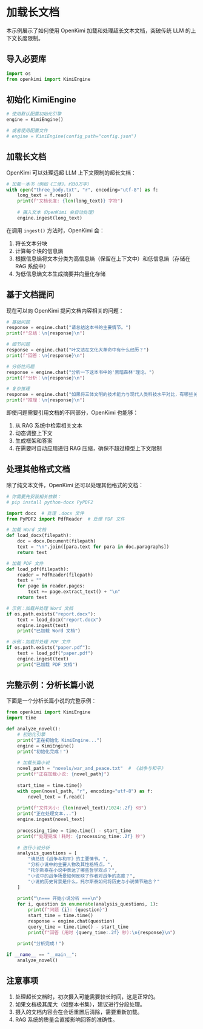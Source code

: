 # 加载长文档

本示例展示了如何使用 OpenKimi 加载和处理超长文本文档，突破传统 LLM 的上下文长度限制。

## 导入必要库

```python
import os
from openkimi import KimiEngine
```

## 初始化 KimiEngine

```python
# 使用默认配置初始化引擎
engine = KimiEngine()

# 或者使用配置文件
# engine = KimiEngine(config_path="config.json")
```

## 加载长文档

OpenKimi 可以处理远超 LLM 上下文限制的超长文档：

```python
# 加载一本书（例如《三体》，约30万字）
with open("three_body.txt", "r", encoding="utf-8") as f:
    long_text = f.read()
    print(f"文档长度: {len(long_text)} 字符")
    
    # 摄入文本（OpenKimi 会自动处理）
    engine.ingest(long_text)
```

在调用 `ingest()` 方法时，OpenKimi 会：

1. 将长文本分块
2. 计算每个块的信息熵
3. 根据信息熵将文本分类为高信息熵（保留在上下文中）和低信息熵（存储在 RAG 系统中）
4. 为低信息熵文本生成摘要并向量化存储

## 基于文档提问

现在可以向 OpenKimi 提问文档内容相关的问题：

```python
# 基础问题
response = engine.chat("请总结这本书的主要情节。")
print(f"总结：\n{response}\n")

# 细节问题
response = engine.chat("叶文洁在文化大革命中有什么经历？")
print(f"回答：\n{response}\n")

# 分析性问题
response = engine.chat("分析一下这本书中的'黑暗森林'理论。")
print(f"分析：\n{response}\n")

# 复杂推理
response = engine.chat("如果将三体文明的技术能力与现代人类科技水平对比，有哪些关键差距？")
print(f"推理：\n{response}\n")
```

即使问题需要引用文档的不同部分，OpenKimi 也能够：

1. 从 RAG 系统中检索相关文本
2. 动态调整上下文
3. 生成框架和答案
4. 在需要时自动应用递归 RAG 压缩，确保不超过模型上下文限制

## 处理其他格式文档

除了纯文本文件，OpenKimi 还可以处理其他格式的文档：

```python
# 你需要先安装相关依赖：
# pip install python-docx PyPDF2

import docx  # 处理 .docx 文件
from PyPDF2 import PdfReader  # 处理 PDF 文件

# 加载 Word 文档
def load_docx(filepath):
    doc = docx.Document(filepath)
    text = "\n".join([para.text for para in doc.paragraphs])
    return text

# 加载 PDF 文件
def load_pdf(filepath):
    reader = PdfReader(filepath)
    text = ""
    for page in reader.pages:
        text += page.extract_text() + "\n"
    return text

# 示例：加载并处理 Word 文档
if os.path.exists("report.docx"):
    text = load_docx("report.docx")
    engine.ingest(text)
    print("已加载 Word 文档")

# 示例：加载并处理 PDF 文件
if os.path.exists("paper.pdf"):
    text = load_pdf("paper.pdf")
    engine.ingest(text)
    print("已加载 PDF 文档")
```

## 完整示例：分析长篇小说

下面是一个分析长篇小说的完整示例：

```python
from openkimi import KimiEngine
import time

def analyze_novel():
    # 初始化引擎
    print("正在初始化 KimiEngine...")
    engine = KimiEngine()
    print("初始化完成！")
    
    # 加载长篇小说
    novel_path = "novels/war_and_peace.txt"  # 《战争与和平》
    print(f"正在加载小说: {novel_path}")
    
    start_time = time.time()
    with open(novel_path, "r", encoding="utf-8") as f:
        novel_text = f.read()
        
    print(f"文件大小: {len(novel_text)/1024:.2f} KB")
    print("正在处理文本...")
    engine.ingest(novel_text)
    
    processing_time = time.time() - start_time
    print(f"处理完成！耗时: {processing_time:.2f} 秒")
    
    # 进行小说分析
    analysis_questions = [
        "请总结《战争与和平》的主要情节。",
        "分析小说中的主要人物及其性格特点。",
        "托尔斯泰在小说中表达了哪些哲学观点？",
        "小说中的战争场景如何反映了作者对战争的态度？",
        "小说的历史背景是什么，托尔斯泰如何将历史与小说情节融合？"
    ]
    
    print("\n=== 开始小说分析 ===\n")
    for i, question in enumerate(analysis_questions, 1):
        print(f"问题 {i}: {question}")
        start_time = time.time()
        response = engine.chat(question)
        query_time = time.time() - start_time
        print(f"回答 (用时 {query_time:.2f} 秒):\n{response}\n")
        
    print("分析完成！")

if __name__ == "__main__":
    analyze_novel()
```

## 注意事项

1. 处理超长文档时，初次摄入可能需要较长时间，这是正常的。
2. 如果文档极其庞大（如整本书集），建议进行分段处理。
3. 摄入的文档内容会在会话重置后清除，需要重新加载。
4. RAG 系统的质量会直接影响回答的准确性。 